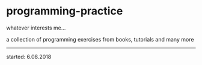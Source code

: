 # programming-practice

whatever interests me...

a collection of programming exercises from books, tutorials and many more 

---

 started: 6.08.2018